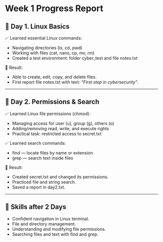 # Week 1 Progress Report

## 📅 Day 1. Linux Basics
✅ Learned essential Linux commands:  
- Navigating directories (ls, cd, pwd)  
- Working with files (cat, nano, cp, mv, rm)  
- Created a test environment: folder cyber_test and file notes.txt  

📌 Result:  
- Able to create, edit, copy, and delete files.  
- First report file notes.txt with text: *“First step in cybersecurity”*.  

---

## 📅 Day 2. Permissions & Search
✅ Learned Linux file permissions (chmod):  
- Managing access for user (u), group (g), others (o)  
- Adding/removing read, write, and execute rights  
- Practical task: restricted access to secret.txt  

✅ Learned search commands:  
- find — locate files by name or extension  
- grep — search text inside files  

📌 Result:  
- Created secret.txt and changed its permissions.  
- Practiced file and string search.  
- Saved a report in day2.txt.  

---

## 🎯 Skills after 2 Days
- Confident navigation in Linux terminal.  
- File and directory management.  
- Understanding and modifying file permissions.  
- Searching files and text with find and grep.  
